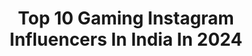 ---
title: Top 10 Gaming Instagram Influencers In India In 2024
description: >-
  Find top gaming Instagram influencers in India in 2024. Most popular hashtags: #gaming #reels #gamer #india.
platform: Instagram
hits: 247
text_top: See the best Instagram profiles on inBeat.
text_bottom: inBeat has 247 Instagram influencers like this in India for you to connect with.
profiles:
  - username: "nishanttanwar"
    fullname: >-
      Nishant Tanwar
    bio: >-
      RIDER OP Dilli Se hoon & Gaadi Tera Bhai Chalayega @primevideoin Standup comic, Animal Lover, Gaming, Shayari, Vlogging 📧Nishant@TheNishantTanwar.com
    location: "India"
    followers: 229254
    engagement: 724
    commentsToLikes: 0.013277
    id: ck6uavc6m5vse0j71ku4dynp9
    verified: true
    hashtags: "#viratkohli, #virat, #kohli, #haplynewyear"
  - username: "dmacgames"
    fullname: >-
      Dayton McPherson
    bio: >-
      🕹️ Daily Gaming Content 🎮 I’m here to make you laugh 📥 DM for Collabs
    location: "India"
    followers: 17825
    engagement: 607
    commentsToLikes: 0.190225
    id: cloxojeb20ilp0j08fxu0bf7a
    verified: false
    hashtags: "#nintendo, #videogames, #rgb, #gamingsetup"
  - username: "antaryamirb"
    fullname: >-
      Rishabh Verma
    bio: >-
      💐 Facebook gaming partner 💐 4M on youtube 💐 birthday 26 jan 🎂 💐 Contact us=antaryamirb@gmail.com 💐 Managed by @alphazegus
    location: "India"
    followers: 547097
    engagement: 936
    commentsToLikes: 0.005871
    id: clnsitexqguol0j08dqs63px1
    verified: false
    hashtags: "#galaxyai, #galaxys24, #playgalaxy, #teamgalaxy"
  - username: "xyaalive"
    fullname: >-
      Shagufta Iqbal
    bio: >-
      Gaming, Streaming and more! Content Creator for @teamvitality_india Managed by: @alphazegus Powered by @intelindia
    location: "India"
    followers: 128719
    engagement: 917
    commentsToLikes: 0.008943
    id: ck134vg6jydqc0i19qm50awld
    verified: false
    hashtags: "#bali, #ad, #reels, #windows11"
  - username: "godnixon_gaming"
    fullname: >-
      Luv Sharma
    bio: >-
      God 🕉️ . Grind . Goals - Business Email- godnixon104@gmail.com - Gaming YouTube Channel Link ( 1.5M ) ⬇️
    location: "India"
    followers: 440990
    engagement: 2895
    commentsToLikes: 0.006536
    id: ck8t7zylrilfb0j78i6vswxcs
    verified: false
    hashtags: "#bgmi, #viralreels, #reeloftheday, #trendingreels"
  - username: "singhjaijeet_4"
    fullname: >-
      JAIJEET SINGH
    bio: >-
      Lifestyle • Fashion • Gaming • Travel Mail : Singhjaijeet2003@gmail.com MGMT - @collabxentertainment @__ashiichawla
    location: "India"
    followers: 225723
    engagement: 1425
    commentsToLikes: 0.010574
    id: ck0u2kipq04bw0i194o0c2obo
    verified: false
    hashtags: "#gaminglife, #gamingmemes, #reels, #elvishyadav"
  - username: "true_gaming_studio"
    fullname: >-
      Pranavnath P S
    bio: >-
      True Gaming Studio 46k Fam Opinion Leader for @redbullindia Official Streamer of - @getloconow
    location: "India"
    followers: 10534
    engagement: 1162
    commentsToLikes: 0.041167
    id: ck9wggo6rtc530j783iuho21i
    verified: false
    hashtags: "#photography, #like, #kerala, #gtav"
  - username: "memewala"
    fullname: >-
      Anand Gandhi
    bio: >-
      Tumbbad. Ship of Theseus. Shasn. An Insignificant Man. ElseVR. OK Computer. Azadi. I invest in Gaming, Education, Culture Inquiries: @memesys_studios
    location: "India"
    followers: 53768
    engagement: 373
    commentsToLikes: 0.012309
    id: ckf5v7cwxnjf80j237roe6z64
    verified: false
    hashtags: "#boardgames, #memesys, #art, #strategygames"
  - username: "villageresports"
    fullname: >-
      Villager Esports
    bio: >-
      • The Home Of Esports & Gaming. • 📧 - contact@villageresports.in 👇 Join Official Villager Esports Discord Server 👇
    location: "India"
    followers: 276620
    engagement: 800
    commentsToLikes: 0.015577
    id: ck8t37r0k28170j780moaaxn9
    verified: false
    hashtags: "#bgmi, #battlegroundsmobileindia, #bgisthegrind, #villageresports"
  - username: "kwatlenanmaklu"
    fullname: >-
      ಕ್ವಾಟ್ಲೆ ನನ್ ಮಕ್ಳು
    bio: >-
      Since 2k17 😎 Meme + Troll = kwatlenanmaklu 👉 ಕ್ವಾಟ್ಲೆ ನನ್ನ ಮಕ್ಕಳು 👈 ⏩Dm for Paid promotions⏪ Subscribe our gaming channel 👇🏻
    location: "India"
    followers: 26830
    engagement: 517
    commentsToLikes: 0.009239
    id: ckf5s6jlvev9m0j23kzqraj8i
    verified: false
    hashtags: "#kwatlenanmaklu, #knm, #uttarakarnatakamemes, #engineeringmemes"
---